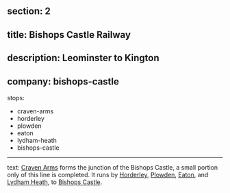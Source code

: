 section: 2
----
title: Bishops Castle Railway
----
description: Leominster to Kington
----
company: bishops-castle
----
stops:
- craven-arms
- horderley
- plowden
- eaton
- lydham-heath
- bishops-castle
----
text: [Craven Arms](/stations/craven-arms) forms the junction of the Bishops Castle, a small portion only of this line is completed. It runs by [Horderley](/stations/horderley), [Plowden](/stations/plowden), [Eaton](/stations/eaton), and [Lydham Heath](/stations/lydham-heath), to [Bishops Castle](/stations/bishops-castle).

